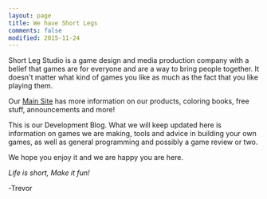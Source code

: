 ```yaml
---
layout: page
title: We have Short Legs
comments: false
modified: 2015-11-24
---
```


Short Leg Studio is a game design and media production company with a belief 
that games are for everyone and are a way to bring people together. It doesn't
matter what kind of games you like as much as the fact that you like playing them.

Our [Main Site](http://shortlegstudio.com) has more information on our products, 
coloring books, free stuff, announcements and more!

This is our Development Blog. What we will keep updated here is information on 
games we are making, tools and advice in building your own games, as well as
general programming and possibly a game review or two. 

We hope you enjoy it and we are happy you are here.

*Life is short, Make it fun!*

-Trevor

